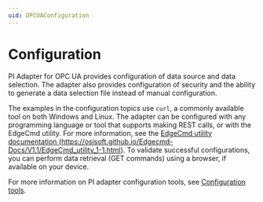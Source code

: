 ```yaml
---
uid: OPCUAConfiguration
---
```


# Configuration

PI Adapter for OPC UA provides configuration of data source and data selection. The adapter also provides configuration of security and the ability to generate a data selection file instead of manual configuration.

The examples in the configuration topics use `curl`, a commonly available tool on both Windows and Linux. The adapter can be configured with any programming language or tool that supports making REST calls, or with the EdgeCmd utility. For more information, see the [EdgeCmd utility documentation (https://osisoft.github.io/Edgecmd-Docs/V1.1/EdgeCmd_utility_1-1.html)](https://osisoft.github.io/Edgecmd-Docs/V1.1/EdgeCmd_utility_1-1.html). To validate successful configurations, you can perform data retrieval (GET commands) using a browser, if available on your device.

For more information on PI adapter configuration tools, see [Configuration tools](xref:ConfigurationTools).
